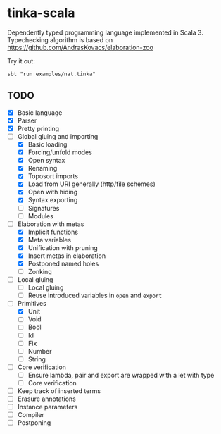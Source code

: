# tinka-scala

Dependently typed programming language implemented in Scala 3.
Typechecking algorithm is based on https://github.com/AndrasKovacs/elaboration-zoo

Try it out:

```
sbt "run examples/nat.tinka"
```

## TODO
- [x] Basic language
- [x] Parser
- [x] Pretty printing
- [ ] Global gluing and importing
  - [x] Basic loading
  - [x] Forcing/unfold modes
  - [x] Open syntax
  - [x] Renaming
  - [x] Toposort imports
  - [x] Load from URI generally (http/file schemes)
  - [x] Open with hiding
  - [x] Syntax exporting
  - [ ] Signatures
  - [ ] Modules
- [ ] Elaboration with metas
  - [x] Implicit functions
  - [x] Meta variables
  - [x] Unification with pruning
  - [x] Insert metas in elaboration
  - [x] Postponed named holes
  - [ ] Zonking
- [ ] Local gluing
  - [ ] Local gluing
  - [ ] Reuse introduced variables in `open` and `export`
- [ ] Primitives
  - [x] Unit
  - [ ] Void
  - [ ] Bool
  - [ ] Id
  - [ ] Fix
  - [ ] Number
  - [ ] String
- [ ] Core verification
  - [ ] Ensure lambda, pair and export are wrapped with a let with type
  - [ ] Core verification
- [ ] Keep track of inserted terms
- [ ] Erasure annotations
- [ ] Instance parameters
- [ ] Compiler
- [ ] Postponing

